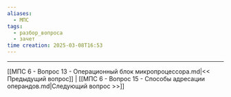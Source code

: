 ```yaml
---
aliases:
  - МПС
tags:
  - разбор_вопроса
  - зачет
time creation: 2025-03-08T16:53
---
```


---
[[МПС 6 - Вопрос 13 - Операционный блок микропроцессора.md|<< Предыдущий вопрос]] | [[МПС 6 - Вопрос 15 - Способы адресации операндов.md|Следующий вопрос >>]]